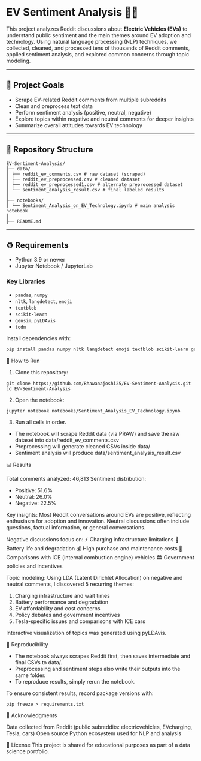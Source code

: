 # EV Sentiment Analysis 🚗🔋

This project analyzes Reddit discussions about **Electric Vehicles (EVs)** to understand public sentiment and the main themes around EV adoption and technology. Using natural language processing (NLP) techniques, we collected, cleaned, and processed tens of thousands of Reddit comments, applied sentiment analysis, and explored common concerns through topic modeling.

---

## 📌 Project Goals
- Scrape EV-related Reddit comments from multiple subreddits
- Clean and preprocess text data
- Perform sentiment analysis (positive, neutral, negative)
- Explore topics within negative and neutral comments for deeper insights
- Summarize overall attitudes towards EV technology

---

## 📂 Repository Structure

```
EV-Sentiment-Analysis/
├── data/
│ ├── reddit_ev_comments.csv # raw dataset (scraped)
│ ├── reddit_ev_preprocessed.csv # cleaned dataset
│ ├── reddit_ev_preprocessed1.csv # alternate preprocessed dataset
│ └── sentiment_analysis_result.csv # final labeled results
│
├── notebooks/
│ └── Sentiment_Analysis_on_EV_Technology.ipynb # main analysis notebook
│
├── README.md
```
---

## ⚙️ Requirements
- Python 3.9 or newer  
- Jupyter Notebook / JupyterLab  

### Key Libraries
- `pandas`, `numpy`
- `nltk`, `langdetect`, `emoji`
- `textblob`
- `scikit-learn`
- `gensim`, `pyLDAvis`
- `tqdm`

Install dependencies with:
```bash
pip install pandas numpy nltk langdetect emoji textblob scikit-learn gensim pyLDAvis tqdm
```

🚀 How to Run

1. Clone this repository:
```
git clone https://github.com/Bhawanajoshi25/EV-Sentiment-Analysis.git
cd EV-Sentiment-Analysis
```
2. Open the notebook:
```
jupyter notebook notebooks/Sentiment_Analysis_EV_Technology.ipynb
```
3. Run all cells in order.

- The notebook will scrape Reddit data (via PRAW) and save the raw dataset into data/reddit_ev_comments.csv
- Preprocessing will generate cleaned CSVs inside data/
- Sentiment analysis will produce data/sentiment_analysis_result.csv

📊 Results

Total comments analyzed: 46,813
Sentiment distribution:
- Positive: 51.6%
- Neutral: 26.0%
- Negative: 22.5%

Key insights:
Most Reddit conversations around EVs are positive, reflecting enthusiasm for adoption and innovation.
Neutral discussions often include questions, factual information, or general conversations.

Negative discussions focus on:
⚡ Charging infrastructure limitations
🔋 Battery life and degradation
💰 High purchase and maintenance costs
🚗 Comparisons with ICE (internal combustion engine) vehicles
🏛️ Government policies and incentives

Topic modeling:
Using LDA (Latent Dirichlet Allocation) on negative and neutral comments, I discovered 5 recurring themes:
1. Charging infrastructure and wait times
2. Battery performance and degradation
3. EV affordability and cost concerns
4. Policy debates and government incentives
5. Tesla-specific issues and comparisons with ICE cars

Interactive visualization of topics was generated using pyLDAvis.

🔎 Reproducibility

- The notebook always scrapes Reddit first, then saves intermediate and final CSVs to data/.
- Preprocessing and sentiment steps also write their outputs into the same folder.
- To reproduce results, simply rerun the notebook.

To ensure consistent results, record package versions with:
```
pip freeze > requirements.txt
```
📖 Acknowledgments

Data collected from Reddit (public subreddits: electricvehicles, EVcharging, Tesla, cars)
Open source Python ecosystem used for NLP and analysis

📜 License
This project is shared for educational purposes as part of a data science portfolio.
